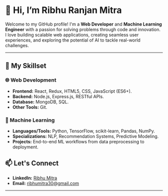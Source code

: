 # 👋 Hi, I’m Ribhu Ranjan Mitra 

Welcome to my GitHub profile! I'm a **Web Developer** and **Machine Learning Engineer** with a passion for solving problems through code and innovation. I love building scalable web applications, creating seamless user experiences, and exploring the potential of AI to tackle real-world challenges.  

---

## 🔧 My Skillset  

### 🌐 Web Development  
- **Frontend:** React, Redux, HTML5, CSS, JavaScript (ES6+).  
- **Backend:** Node.js, Express.js, RESTful APIs.  
- **Database:** MongoDB, SQL.  
- **Other Tools:** Git. 

### 🤖 Machine Learning  
- **Languages/Tools:** Python, TensorFlow, scikit-learn, Pandas, NumPy.  
- **Specializations:** NLP, Recommendation Systems, Predictive Modeling.  
- **Projects:** End-to-end ML workflows from data preprocessing to deployment.  


## 📫 Let's Connect  
- **LinkedIn:** [Ribhu Mitra](https://linkedin.com/in/ribhu-mitra-1443b51b7/)   
- **Email:** ribhumitra30@gmail.com 

---
